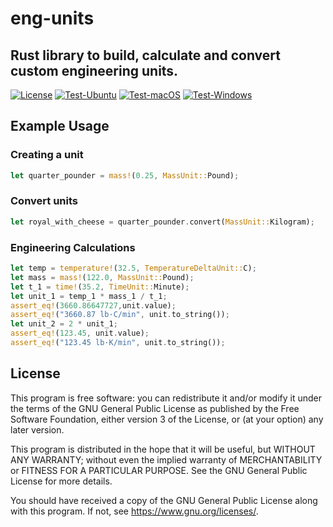 # eng-units

## Rust library to build, calculate and convert custom engineering units.

[![License](https://img.shields.io/github/license/fjpereny/eng-units)](https://www.gnu.org/licenses/gpl-3.0)
[![Test-Ubuntu](https://github.com/fjpereny/eng-units/actions/workflows/test_ubuntu.yml/badge.svg)](https://github.com/fjpereny/eng-units/actions/workflows/test_macOS.yml)
[![Test-macOS](https://github.com/fjpereny/eng-units/actions/workflows/test_macOS.yml/badge.svg)](https://github.com/fjpereny/eng-units/actions/workflows/test_ubuntu.yml)
[![Test-Windows](https://github.com/fjpereny/eng-units/actions/workflows/test_windows.yml/badge.svg)](https://github.com/fjpereny/eng-units/actions/workflows/test_windows.yml)

## Example Usage
### Creating a unit 
```rust
let quarter_pounder = mass!(0.25, MassUnit::Pound);
```
### Convert units 
```rust
let royal_with_cheese = quarter_pounder.convert(MassUnit::Kilogram);
```
### Engineering Calculations
```rust
let temp = temperature!(32.5, TemperatureDeltaUnit::C);
let mass = mass!(122.0, MassUnit::Pound);
let t_1 = time!(35.2, TimeUnit::Minute);
let unit_1 = temp_1 * mass_1 / t_1;
assert_eq!(3660.86647727,unit.value);
assert_eq!("3660.87 lb·C/min", unit.to_string());
let unit_2 = 2 * unit_1;
assert_eq!(123.45, unit.value);
assert_eq!("123.45 lb·K/min", unit.to_string());
```

## License
This program is free software: you can redistribute it and/or modify it under the terms of the GNU General Public License as published by the Free Software Foundation, either version 3 of the License, or (at your option) any later version.

This program is distributed in the hope that it will be useful, but WITHOUT ANY WARRANTY; without even the implied warranty of MERCHANTABILITY or FITNESS FOR A PARTICULAR PURPOSE. See the GNU General Public License for more details.

You should have received a copy of the GNU General Public License along with this program. If not, see <https://www.gnu.org/licenses/>.
